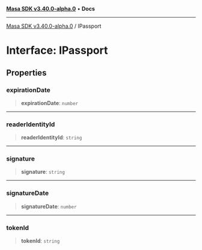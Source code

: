 [**Masa SDK v3.40.0-alpha.0**](../README.md) • **Docs**

***

[Masa SDK v3.40.0-alpha.0](../globals.md) / IPassport

# Interface: IPassport

## Properties

### expirationDate

> **expirationDate**: `number`

***

### readerIdentityId

> **readerIdentityId**: `string`

***

### signature

> **signature**: `string`

***

### signatureDate

> **signatureDate**: `number`

***

### tokenId

> **tokenId**: `string`
